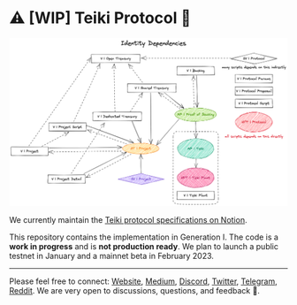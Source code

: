 # :warning: [WIP] Teiki Protocol :construction:

![Teiki protocol identity dependencies](dependencies.png)

We currently maintain the [Teiki protocol specifications on Notion](https://shinka-network.notion.site/Teiki-Protocol-ae97c4c66db447278ea8da9cd7b860a2).

This repository contains the implementation in Generation I. The code is a **work in progress** and is **not production ready**. We plan to launch a public testnet in January and a mainnet beta in February 2023.

---

Please feel free to connect: [Website](https://teiki.network), [Medium](https://teikinetwork.medium.com), [Discord](https://discord.gg/Nfs2Wbr28H), [Twitter](https://twitter.com/TeikiNetwork), [Telegram](https://t.me/teiki_announcement), [Reddit](https://www.reddit.com/r/teiki/). We are very open to discussions, questions, and feedback :seedling:.
